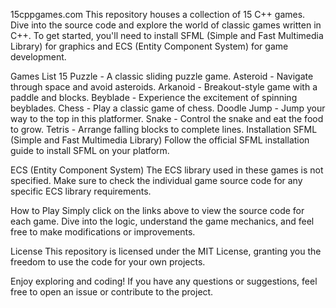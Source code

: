 15cppgames.com
This repository houses a collection of 15 C++ games. Dive into the source code and explore the world of classic games written in C++. To get started, you'll need to install SFML (Simple and Fast Multimedia Library) for graphics and ECS (Entity Component System) for game development.

Games List
15 Puzzle - A classic sliding puzzle game.
Asteroid - Navigate through space and avoid asteroids.
Arkanoid - Breakout-style game with a paddle and blocks.
Beyblade - Experience the excitement of spinning beyblades.
Chess - Play a classic game of chess.
Doodle Jump - Jump your way to the top in this platformer.
Snake - Control the snake and eat the food to grow.
Tetris - Arrange falling blocks to complete lines.
Installation
SFML (Simple and Fast Multimedia Library)
Follow the official SFML installation guide to install SFML on your platform.

ECS (Entity Component System)
The ECS library used in these games is not specified. Make sure to check the individual game source code for any specific ECS library requirements.

How to Play
Simply click on the links above to view the source code for each game. Dive into the logic, understand the game mechanics, and feel free to make modifications or improvements.

License
This repository is licensed under the MIT License, granting you the freedom to use the code for your own projects.

Enjoy exploring and coding! If you have any questions or suggestions, feel free to open an issue or contribute to the project.
